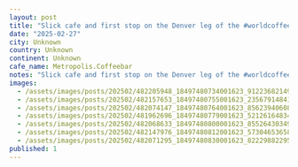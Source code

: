```yaml
---
layout: post
title: "Slick cafe and first stop on the Denver leg of the #worldcoffeetour - @metropolis.coffeebar  on RINO"
date: "2025-02-27"
city: Unknown
country: Unknown
continent: Unknown
cafe_name: Metropolis.Coffeebar
notes: "Slick cafe and first stop on the Denver leg of the #worldcoffeetour - @metropolis.coffeebar  on RINO"
images: 
  - /assets/images/posts/202502/482205948_18497480734001623_9122368214983962291_n_18128286835410993.jpg
  - /assets/images/posts/202502/482157653_18497480755001623_2356791484104900385_n_18057524573039542.jpg
  - /assets/images/posts/202502/482074147_18497480764001623_8562394060871116409_n_18057264239317181.jpg
  - /assets/images/posts/202502/481962696_18497480779001623_521261648348074405_n_17868348666322080.jpg
  - /assets/images/posts/202502/482068633_18497480800001623_8552643034988415153_n_18360420610122836.jpg
  - /assets/images/posts/202502/482147976_18497480812001623_5730465365859691926_n_17927112105013078.jpg
  - /assets/images/posts/202502/482071295_18497480830001623_822298822955305129_n_17959116728878785.jpg
published: 1
---
```

